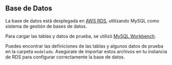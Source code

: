 ## Base de Datos

La base de datos está desplegada en [AWS RDS](https://aws.amazon.com/rds/), utilizando MySQL como sistema de gestión de bases de datos.

Para cargar las tablas y datos de prueba, se utilizó [MySQL Workbench](https://www.mysql.com/products/workbench/). 

Puedes encontrar las definiciones de las tablas y algunos datos de prueba en la carpeta `modelado`. Asegúrate de importar estos archivos en tu instancia de RDS para configurar correctamente la base de datos.
